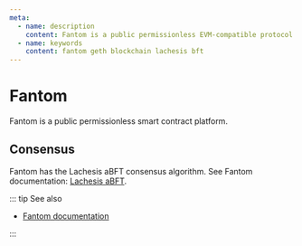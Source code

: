 ```yaml
---
meta:
  - name: description
    content: Fantom is a public permissionless EVM-compatible protocol.
  - name: keywords
    content: fantom geth blockchain lachesis bft
---
```


# Fantom

Fantom is a public permissionless smart contract platform.

## Consensus

Fantom has the Lachesis aBFT consensus algorithm. See Fantom documentation: [Lachesis aBFT](https://docs.fantom.foundation/technology/lachesis-abft).

::: tip See also

* [Fantom documentation](https://docs.fantom.foundation/)

:::
